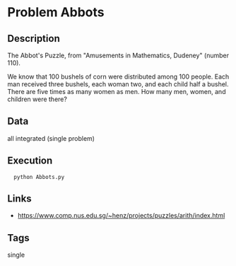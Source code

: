 # Problem Abbots
## Description
The Abbot's Puzzle, from "Amusements in Mathematics, Dudeney" (number 110).

We know that 100 bushels of corn were distributed among 100 people.
Each man received three bushels, each woman two, and each child half a bushel.
There are five times as many women as men.
How many men, women, and children were there?

## Data
  all integrated (single problem)

## Execution
```
  python Abbots.py
```

## Links
 - https://www.comp.nus.edu.sg/~henz/projects/puzzles/arith/index.html

## Tags
  single
